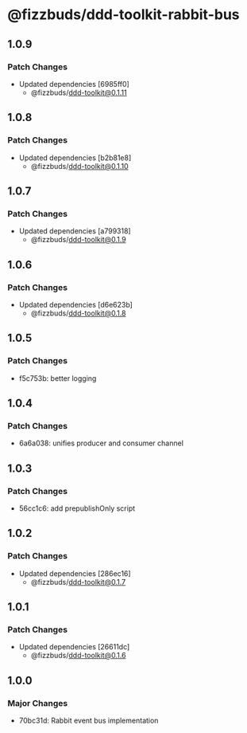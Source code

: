 # @fizzbuds/ddd-toolkit-rabbit-bus

## 1.0.9

### Patch Changes

- Updated dependencies [6985ff0]
  - @fizzbuds/ddd-toolkit@0.1.11

## 1.0.8

### Patch Changes

- Updated dependencies [b2b81e8]
  - @fizzbuds/ddd-toolkit@0.1.10

## 1.0.7

### Patch Changes

- Updated dependencies [a799318]
  - @fizzbuds/ddd-toolkit@0.1.9

## 1.0.6

### Patch Changes

- Updated dependencies [d6e623b]
  - @fizzbuds/ddd-toolkit@0.1.8

## 1.0.5

### Patch Changes

- f5c753b: better logging

## 1.0.4

### Patch Changes

- 6a6a038: unifies producer and consumer channel

## 1.0.3

### Patch Changes

- 56cc1c6: add prepublishOnly script

## 1.0.2

### Patch Changes

- Updated dependencies [286ec16]
  - @fizzbuds/ddd-toolkit@0.1.7

## 1.0.1

### Patch Changes

- Updated dependencies [26611dc]
  - @fizzbuds/ddd-toolkit@0.1.6

## 1.0.0

### Major Changes

- 70bc31d: Rabbit event bus implementation

